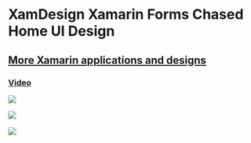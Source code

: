 # XamDesign Xamarin Forms Chased Home UI Design 
<h2><a href="https://codecanyon.net/user/xamdesign/portfolio">More Xamarin applications and designs</a></p></2>
<h3><a href="https://www.youtube.com/embed/lt-w_uqNTz8">Video</a></p></3>
<p> <img border="0" src="https://imgur.com/kGhz1q9.png"></p>
<p> <img border="0" src="https://imgur.com/dl2PqEW.png"></p>
<p> <img border="0" src="https://imgur.com/KaLArTV.png"></p>

